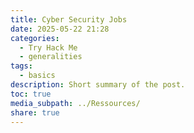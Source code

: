 ```yaml
---
title: Cyber Security Jobs
date: 2025-05-22 21:28
categories:
  - Try Hack Me
  - generalities
tags:
  - basics
description: Short summary of the post.
toc: true
media_subpath: ../Ressources/
share: true
---
```

